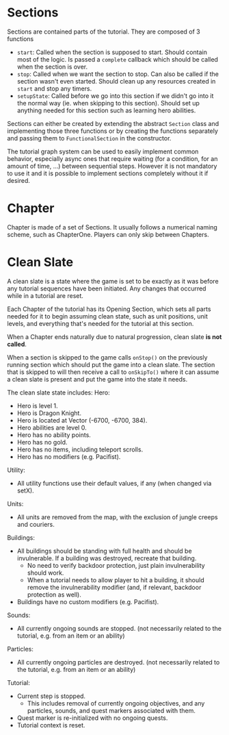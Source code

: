 # Sections
Sections are contained parts of the tutorial. They are composed of 3 functions
- `start`: Called when the section is supposed to start. Should contain most of the logic. Is passed a `complete` callback which should be called when the section is over.
- `stop`: Called when we want the section to stop. Can also be called if the section wasn't even started. Should clean up any resources created in `start` and stop any timers.
- `setupState`: Called before we go into this section if we didn't go into it the normal way (ie. when skipping to this section). Should set up anything needed for this section such as learning hero abilities.

Sections can either be created by extending the abstract `Section` class and implementing those three functions or by creating the functions separately and passing them to `FunctionalSection` in the constructor.

The tutorial graph system can be used to easily implement common behavior, especially async ones that require waiting (for a condition, for an amount of time, ...) between sequential steps. However it is not mandatory to
use it and it is possible to implement sections completely without it if desired.

# Chapter
Chapter is made of a set of Sections. It usually follows a numerical naming scheme, such as ChapterOne.
Players can only skip between Chapters.

# Clean Slate
A clean slate is a state where the game is set to be exactly as it was before any tutorial sequences have been initiated. Any changes that occurred while in a tutorial are reset.

Each Chapter of the tutorial has its Opening Section, which sets all parts needed for it to begin assuming clean state, such as unit positions, unit levels, and everything that's needed for the tutorial at this section.

When a Chapter ends naturally due to natural progression, clean slate **is not called**.

When a section is skipped to the game calls `onStop()` on the previously running section which should put the game into a clean slate. The section that is skipped to will then receive a call to `onSkipTo()` where it can assume a clean slate is present and put the game into the state it needs.

The clean slate state includes:
Hero:
* Hero is level 1.
* Hero is Dragon Knight.
* Hero is located at Vector (-6700, -6700, 384).
* Hero abilities are level 0.
* Hero has no ability points.
* Hero has no gold.
* Hero has no items, including teleport scrolls.
* Hero has no modifiers (e.g. Pacifist).

Utility:
* All utility functions use their default values, if any (when changed via setX).

Units:
* All units are removed from the map, with the exclusion of jungle creeps and couriers.

Buildings:
* All buildings should be standing with full health and should be invulnerable. If a building was destroyed, recreate that building.
    * No need to verify backdoor protection, just plain invulnerability should work.
    * When a tutorial needs to allow player to hit a building, it should remove the invulnerability modifier (and, if relevant, backdoor protection as well).
* Buildings have no custom modifiers (e.g. Pacifist).

Sounds:
* All currently ongoing sounds are stopped. (not necessarily related to the tutorial, e.g. from an item or an ability)

Particles:
* All currently ongoing particles are destroyed. (not necessarily related to the tutorial, e.g. from an item or an ability)

Tutorial:
* Current step is stopped.
    * This includes removal of currently ongoing objectives, and any particles, sounds, and quest markers associated with them.
* Quest marker is re-initialized with no ongoing quests.
* Tutorial context is reset.
